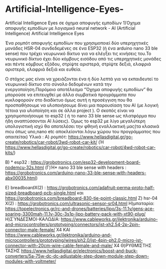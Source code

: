 # Artificial-Intelligence-Eyes-
Artificial Intelligence Eyes σε όχημα αποφυγής εμποδίων
1)Όχημα αποφυγής εμποδίων με λογισμικό neural network - AI (Artificial Intelligence)
Artificial Intelligence Eyes

Ένα ρομπότ αποφυγής εμποδίων που χρησιμοποιεί δύο υπερηχητικές μονάδες  HSR-04 συνδεδεμένες σε ένα ESP32 (ή ένα arduino nano 33 ble sense) που τρέχει  νευρωνικό δίκτυο για να ελέγξει τις κινήσεις του.Το νευρωνικό δίκτυο έχει δύο κόμβους εισόδου από τις υπερηχητικές μονάδες και πέντε κόμβους εξόδου, στρίψτε αριστερά, στρίψτε δεξιά, ελαφριά αριστερά, ελαφριά δεξιά και  ευθεία.

Ο στόχος μας είναι να χρειάζονται ένα ή δύο λεπτά για να εκπαιδευτεί το νευρωνικό δίκτυο στο σύνολο δεδομένων κατά την ενεργοποίηση.Παρόμοιο αποτέλεσμα “Όχημα αποφυγής εμποδίων” θα μπορούσε να επιτευχθεί με άλλα συμβατικά προγράμματα που κυκλοφορούν στο διαδίκτυο όμως αυτή η προσέγγιση που θα προσπαθήσουμε να υλοποιήσουμε δίνει μια παρουσίαση του AI (με λογική τέτοια για υλοποίηση και σε άλλα project ).
Ο σκοπός είναι να χρησιμοποιήσουμε το esp32 ( ή το nano 33 ble sense ως πλατφόρμα που ήδη αναπτύσσονται AI λύσεις). Όμως το esp32 με λίγο μεγαλύτερη υπολογιστική ισχύ θα αποτελέσει την φθηνή εναλλακτική μας(τα κλασικά mcu όπως uno,nano etc αποκλείονται λόγω χώρου του προγράμματος που απαιτείται)
Υλικά : 
Α)  ρομπότ: https://www.hellasdigital.gr/go-create/robotics/car-robot/3wd-robot-car-kit/
(Ή  https://www.hellasdigital.gr/go-create/robotics/car-robot/4wd-robot-car-kits/)
 
Β) * esp32 : https://grobotronics.com/esp32-development-board-nodemcu-32s.html
(Γ)Ή* nano 33 ble sense with headers : https://grobotronics.com/arduino-nano-33-ble-sense-with-headers-abx00035.html)
 
Ε) breadboardX(2) : https://grobotronics.com/adafruit-perma-proto-half-sized-breadboard-pcb-single.html και https://grobotronics.com/breadboard-830-tie-point-classic.html
Ζ) hsr-04 X(2) : https://grobotronics.com/ultrasonic-sensor-sr04.html
Η)μπαταρία: https://topelectronics.gr/rc-and-drones/batteries/lipo/3s-11.1v/gens-ace-soaring-3300mah-11.1v-30c-3s1p-lipo-battery-pack-with-xt90-plug/
Η)ΣΎΝΔΕΣΜΟΙ-ΚΑΛΩΔΙΑ: https://www.cableworks.gr/ilektronika/arduino-and-microcontrollers/prototyping/connectors/jst-xh2.54-2p-2pin-connector-male-female/  Χ4  ΚΑΙ https://www.cableworks.gr/ilektronika/arduino-and-microcontrollers/prototyping/wires/ph2.0/jst-4pin-ph2.0-micro-jst-connector-with-20cm-wire-cable-female-and-male/  Χ4
Θ)ΡΥΘΜΙΣΤΗΣ ΤΑΣΗΣ https://www.hellasdigital.gr/electronics/boost-and-buck-converters/5a-75w-dc-dc-adjustable-step-down-module-step-down-modules-with-voltmeter/
 
